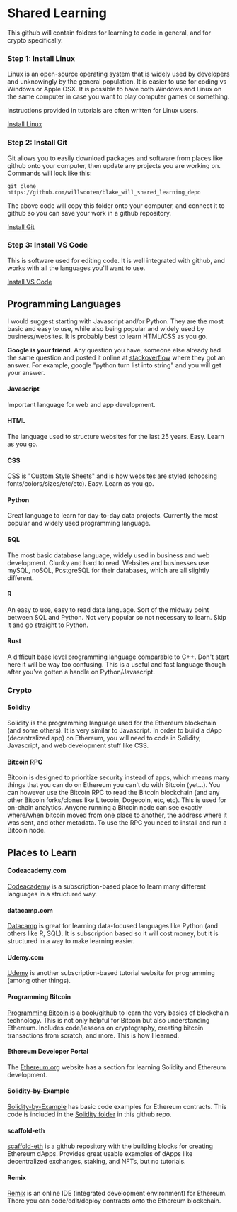 # Shared Learning
This github will contain folders for learning to code in general, and for crypto specifically.

### Step 1: Install Linux
Linux is an open-source operating system that is widely used by developers and unknowingly by the general population. It is easier to use for coding vs Windows or Apple OSX. It is possible to have both Windows and Linux on the same computer in case you want to play computer games or something.

Instructions provided in tutorials are often written for Linux users. 

[Install Linux](https://ubuntu.com/tutorials/install-ubuntu-desktop#1-overview)

### Step 2: Install Git
Git allows you to easily download packages and software from places like github onto your computer, then update any projects you are working on. Commands will look like this:

`git clone https://github.com/willwooten/blake_will_shared_learning_depo`

The above code will copy this folder onto your computer, and connect it to github so you can save your work in a github repository.

[Install Git](https://git-scm.com/book/en/v2/Getting-Started-Installing-Git)

### Step 3: Install VS Code
This is software used for editing code. It is well integrated with github, and works with all the languages you'll want to use. 

[Install VS Code](https://code.visualstudio.com/docs/setup/linux)

## Programming Languages
I would suggest starting with Javascript and/or Python. They are the most basic and easy to use, while also being popular and widely used by business/websites. It is probably best to learn HTML/CSS as you go. 

**Google is your friend**. Any question you have, someone else already had the same question and posted it online at [stackoverflow](https://stackoverflow.com/) where they got an answer. For example, google "python turn list into string" and you will get your answer.
#### Javascript
Important language for web and app development. 
#### HTML
The language used to structure websites for the last 25 years. Easy. Learn as you go. 
#### CSS
CSS is "Custom Style Sheets" and is how websites are styled (choosing fonts/colors/sizes/etc/etc). Easy. Learn as you go.
#### Python
Great language to learn for day-to-day data projects. Currently the most popular and widely used programming language.
#### SQL
The most basic database language, widely used in business and web development. Clunky and hard to read. Websites and businesses use mySQL, noSQL, PostgreSQL for their databases, which are all slightly different.
#### R
An easy to use, easy to read data language. Sort of the midway point between SQL and Python. Not very popular so not necessary to learn. Skip it and go straight to Python.
#### Rust
A difficult base level programming language comparable to C++. Don't start here it will be way too confusing. This is a useful and fast language though after you've gotten a handle on Python/Javascript.
### Crypto
#### Solidity
Solidity is the programming language used for the Ethereum blockchain (and some others). It is very similar to Javascript. In order to build a dApp (decentralized app) on Ethereum, you will need to code in Solidity, Javascript, and web development stuff like CSS.
#### Bitcoin RPC
Bitcoin is designed to prioritize security instead of apps, which means many things that you can do on Ethereum you can't do with Bitcoin (yet...). You can however use the Bitcoin RPC to read the Bitcoin blockchain (and any other Bitcoin forks/clones like Litecoin, Dogecoin, etc, etc). This is used for on-chain analytics. Anyone running a Bitcoin node can see exactly where/when bitcoin moved from one place to another, the address where it was sent, and other metadata. To use the RPC you need to install and run a Bitcoin node.

## Places to Learn
#### Codeacademy.com
[Codeacademy](https://www.codecademy.com/) is a subscription-based place to learn many different languages in a structured way. 
#### datacamp.com
[Datacamp](https://www.datacamp.com/) is great for learning data-focused languages like Python (and others like R, SQL). It is subscription based so it will cost money, but it is structured in a way to make learning easier.
#### Udemy.com
[Udemy](https://www.udemy.com/) is another subscription-based tutorial website for programming (among other things).
#### Programming Bitcoin
[Programming Bitcoin](https://github.com/jimmysong/programmingbitcoin) is a book/github to learn the very basics of blockchain technology. This is not only helpful for Bitcoin but also understanding Ethereum. Includes code/lessons on cryptography, creating bitcoin transactions from scratch, and more. This is how I learned.
#### Ethereum Developer Portal
The [Ethereum.org](https://ethereum.org/en/developers/) website has a section for learning Solidity and Ethereum development.
#### Solidity-by-Example
[Solidity-by-Example](https://solidity-by-example.org/) has basic code examples for Ethereum contracts. This code is included in the [Solidity folder](https://github.com/willwooten/blake_will_shared_learning_depo/tree/main/Solidity/SolidityByExample) in this github repo.
#### scaffold-eth
[scaffold-eth](https://github.com/austintgriffith/scaffold-eth) is a github repository with the building blocks for creating Ethereum dApps. Provides great usable examples of dApps like decentralized exchanges, staking, and NFTs, but no tutorials.
#### Remix
[Remix](https://remix.ethereum.org/) is an online IDE (integrated development environment) for Ethereum. There you can code/edit/deploy contracts onto the Ethereum blockchain.

